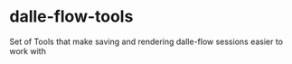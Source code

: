 # dalle-flow-tools
Set of Tools that make saving and rendering dalle-flow sessions easier to work with
